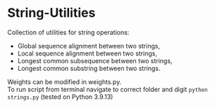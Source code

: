 # String-Utilities
Collection of utilities for string operations:
- Global sequence alignment between two strings,
- Local sequence alignment between two strings,
- Longest common subsequence between two strings,
- Longest common substring between two strings.

Weights can be modified in weights.py.  
To run script from terminal navigate to correct folder and digit `python strings.py` (tested on Python 3.9.13) 
